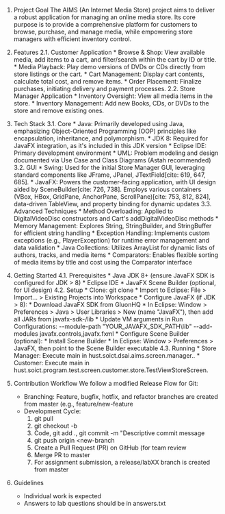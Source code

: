 1. Project Goal
   The AIMS (An Internet Media Store) project aims to deliver a robust application for managing an online media store. Its core purpose is to provide a comprehensive platform for customers to browse, purchase, and manage media, while empowering store managers with efficient inventory control.

2. Features
   2.1. Customer Application
        * Browse & Shop: View available media, add items to a cart, and filter/search within the cart by ID or title.
        * Media Playback: Play demo versions of DVDs or CDs directly from store listings or the cart.
        * Cart Management: Display cart contents, calculate total cost, and remove items.
        * Order Placement: Finalize purchases, initiating delivery and payment processes.
   2.2. Store Manager Application
        * Inventory Oversight: View all media items in the store.
        * Inventory Management: Add new Books, CDs, or DVDs to the store and remove existing ones.

3. Tech Stack
   3.1. Core
        * Java: Primarily developed using Java, emphasizing Object-Oriented Programming (OOP) principles like encapsulation, inheritance, and polymorphism.
        * JDK 8: Required for JavaFX integration, as it's included in this JDK version
        * Eclipse IDE: Primary development environment
        * UML: Problem modeling and design documented via Use Case and Class Diagrams (Astah recommended)
   3.2. GUI
        * Swing: Used for the initial Store Manager GUI, leveraging standard components like JFrame, JPanel, JTextField[cite: 619, 647, 685].
        * JavaFX: Powers the customer-facing application, with UI design aided by SceneBuilder[cite: 726, 738]. Employs various containers (VBox, HBox, GridPane, AnchorPane, ScrollPane)[cite: 753, 812, 824], data-driven TableView, and property binding for dynamic updates
   3.3. Advanced Techniques
        * Method Overloading: Applied to DigitalVideoDisc constructors and Cart's addDigitalVideoDisc methods
        * Memory Management: Explores String, StringBuilder, and StringBuffer for efficient string handling
        * Exception Handling: Implements custom exceptions (e.g., PlayerException) for runtime error management and data validation
        * Java Collections: Utilizes ArrayList for dynamic lists of authors, tracks, and media items
        * Comparators: Enables flexible sorting of media items by title and cost using the Comparator interface

4. Getting Started
   4.1. Prerequisites
        * Java JDK 8+ (ensure JavaFX SDK is configured for JDK > 8)
        * Eclipse IDE
        * JavaFX Scene Builder (optional, for UI design)
   4.2. Setup
        * Clone: git clone <repository-url>
        * Import to Eclipse: File > Import... > Existing Projects into Workspace
        * Configure JavaFX (if JDK > 8):
          * Download JavaFX SDK from GluonHQ
          * In Eclipse: Window > Preferences > Java > User Libraries > New (name "JavaFX"), then add all JARs from javafx-sdk-<version>/lib
          * Update VM arguments in Run Configurations: --module-path "YOUR_JAVAFX_SDK_PATH\lib" --add-modules javafx.controls,javafx.fxml
        * Configure Scene Builder (optional):
          * Install Scene Builder
          * In Eclipse: Window > Preferences > JavaFX, then point to the Scene Builder executable
   4.3. Running
        * Store Manager: Execute main in hust.soict.dsai.aims.screen.manager.<YourManagerScreenClass>.
        * Customer: Execute main in hust.soict.program.test.screen.customer.store.TestViewStoreScreen.

5. Contribution Workflow
   We follow a modified Release Flow for Git:
   * Branching: Feature, bugfix, hotfix, and refactor branches are created from master (e.g., feature/new-feature
   * Development Cycle:
     1. git pull 
     2. git checkout -b <new-branch> 
     3. Code, git add ., git commit -m "Descriptive commit message
     4. git push origin <new-branch
     5. Create a Pull Request (PR) on GitHub (for team review
     6. Merge PR to master
     7. For assignment submission, a release/labXX branch is created from master

6. Guidelines
   * Individual work is expected
   * Answers to lab questions should be in answers.txt
